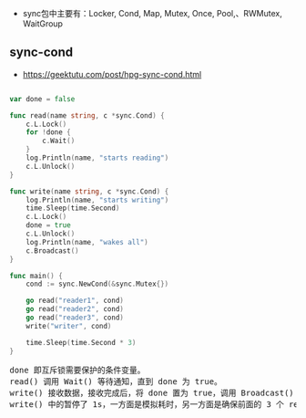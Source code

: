 + sync包中主要有：Locker, Cond, Map, Mutex, Once, Pool,、RWMutex, WaitGroup



## sync-cond

+ https://geektutu.com/post/hpg-sync-cond.html

```go

var done = false

func read(name string, c *sync.Cond) {
	c.L.Lock()
	for !done {
		c.Wait()
	}
	log.Println(name, "starts reading")
	c.L.Unlock()
}

func write(name string, c *sync.Cond) {
	log.Println(name, "starts writing")
	time.Sleep(time.Second)
	c.L.Lock()
	done = true
	c.L.Unlock()
	log.Println(name, "wakes all")
	c.Broadcast()
}

func main() {
	cond := sync.NewCond(&sync.Mutex{})

	go read("reader1", cond)
	go read("reader2", cond)
	go read("reader3", cond)
	write("writer", cond)

	time.Sleep(time.Second * 3)
}
```

<pre>
done 即互斥锁需要保护的条件变量。
read() 调用 Wait() 等待通知，直到 done 为 true。
write() 接收数据，接收完成后，将 done 置为 true，调用 Broadcast() 通知所有等待的协程。
write() 中的暂停了 1s，一方面是模拟耗时，另一方面是确保前面的 3 个 read 协程都执行到 Wait()，处于等待状态。main 函数最后暂停了 3s，确保所有操作执行完毕。
</pre>